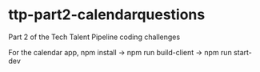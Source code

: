 # ttp-part2-calendarquestions
Part 2 of the Tech Talent Pipeline coding challenges

For the calendar app, npm install -> npm run build-client -> npm run start-dev